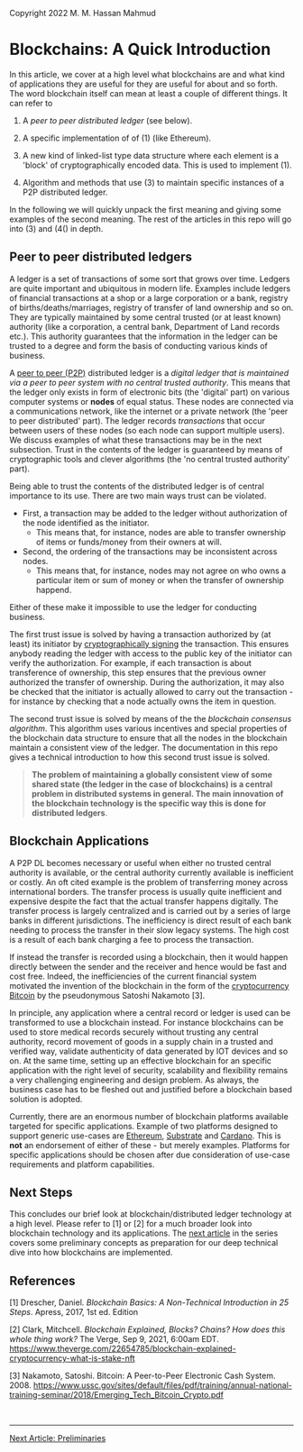 Copyright 2022 M. M. Hassan Mahmud

# Blockchains: A Quick Introduction

In this article, we cover at a high level what blockchains are and what kind of applications they are useful for they are useful for about and so forth. The word blockchain itself can mean at least a couple of different things. It can refer to

1. A *peer to peer distributed ledger* (see below).

2. A specific implementation of of (1) (like Ethereum).

3. A new kind of linked-list type data structure where each element is a 'block' of cryptographically encoded data. This is used to implement (1).

4. Algorithm and methods that use (3) to maintain specific instances of a P2P distributed ledger.



In the following we will quickly unpack the first meaning and giving some examples of the second meaning. The rest of the articles in this repo will go into (3) and (4() in depth. 


## Peer to peer distributed ledgers

A ledger is a set of transactions of some sort that grows over time. Ledgers are quite important and ubiquitous in modern life. Examples include ledgers of financial transactions at a shop or a large corporation or a bank, registry of births/deaths/marriages, registry of transfer of land ownership and so on. They are typically maintained by some central trusted (or at least known) authority (like a corporation, a central bank, Department of Land records etc.). This authority guarantees that the information in the ledger can be trusted to a degree and form the basis of conducting various kinds of business. 

A [peer to peer (P2P)](https://en.wikipedia.org/wiki/Peer-to-peer) distributed ledger is a *digital ledger that is maintained via a peer to peer system with no central trusted authority*. This means that the ledger only exists in form of electronic bits (the 'digital' part) on various computer systems or **nodes** of equal status. These nodes are connected via a communications network, like the internet or a private network (the 'peer to peer distributed' part). The ledger records *transactions* that occur between users of these nodes (so each node can support multiple users). We discuss examples of what these transactions may be in the next subsection. Trust in the contents of the ledger is guaranteed by means of cryptographic tools and clever algorithms (the 'no central trusted authority' part). 

Being able to trust the contents of the distributed ledger is of central importance to its use. There are two main ways trust can be violated. 
- First, a transaction may be added to the ledger without authorization of the node identified as the initiator.
  - This means that, for instance, nodes are able to transfer ownership of items or funds/money from their owners at will.
- Second, the ordering of the transactions may be inconsistent across nodes. 
  - This means that, for instance, nodes may not agree on who owns a particular item or sum of money  or when the transfer of ownership happend.

Either of these make it impossible to use the ledger for conducting business. 

The first trust issue is solved by having a transaction authorized by (at least) its initiator by [cryptographically signing](https://en.wikipedia.org/wiki/Digital_signature) the transaction. This ensures anybody reading the ledger with access to the public key of the initiator can verify the authorization. For example, if each transaction is about transference of ownership, this step ensures that the previous owner authorized the transfer of ownership. During the authorization, it may also be checked that the initiator is actually allowed to carry out the transaction - for instance by checking that a node actually owns the item in question.

The second trust issue is solved by means of the the _blockchain consensus algorithm_. This algorithm uses various incentives and special properties of the blockchain data structure to ensure that all the nodes in the blockchain maintain a consistent view of the ledger. 
The documentation in this repo gives a technical introduction to how this second trust issue is solved.

> **The problem of maintaining a globally consistent view of some shared state (the ledger in the case of blockchains) is a central problem in distributed systems in general. The main innovation of the blockchain technology is the specific way this is done for distributed ledgers**.


## Blockchain Applications

A P2P DL becomes necessary or useful when either no trusted central authority is available, or the central authority currently available is inefficient or costly. An oft cited example is the problem of transferring money across international borders. The transfer process is usually quite inefficient and expensive despite the fact that the actual transfer happens digitally. The transfer process is largely centralized and is carried out by a series of large banks in different jurisdictions. The inefficiency is direct result of each bank needing to process the transfer in their slow legacy systems. The high cost is a result of each bank charging a fee to process the transaction. 

If instead the transfer is recorded using a blockchain, then it would happen directly between the sender and the receiver and hence would be fast and cost free. Indeed, the inefficiencies of the current financial system motivated the invention of the blockchain in the form of the [cryptocurrency Bitcoin](https://en.wikipedia.org/wiki/Bitcoin) by the pseudonymous Satoshi Nakamoto [3].

In principle, any application where a central record or ledger is used can be transformed to use a blockchain instead. For instance blockchains can be used to store medical records securely without trusting any central authority, record movement of goods in a supply chain in a trusted and verified way, validate authenticity of data generated by IOT devices and so on. At the same time, setting up an effective blockchain for an specific application with the right level of security, scalability and flexibility remains a  very challenging engineering and design problem. As always, the business case has to be fleshed out and justified before a blockchain based solution is adopted. 

Currently, there are an enormous number of blockchain platforms available targeted for specific applications. Example of two platforms designed to support generic use-cases are [Ethereum](https://ethereum.org), [Substrate](https://substrate.io/) and [Cardano](https://cardano.org/). This is **not** an endorsement of either of these -  but merely examples. Platforms for specific applications should be chosen after due consideration of use-case requirements and platform capabilities.

## Next Steps

This concludes our brief look at blockchain/distributed ledger technology at a high level. Please refer to [1] or [2] for a much broader look into blockchain technology and its applications. The [next article](./bc_proto_prelim.md) in the series covers some preliminary concepts as preparation for our deep technical dive into how blockchains are implemented. 


## References

[1] Drescher, Daniel. *Blockchain Basics: A Non-Technical Introduction in 25 Steps*. Apress, 2017, 1st ed. Edition

[2] Clark, Mitchcell. *Blockchain Explained, Blocks? Chains? How does this whole thing work?* The Verge, Sep 9, 2021, 6:00am EDT. https://www.theverge.com/22654785/blockchain-explained-cryptocurrency-what-is-stake-nft

[3] Nakamoto, Satoshi. Bitcoin: A Peer-to-Peer Electronic Cash System. 2008. https://www.ussc.gov/sites/default/files/pdf/training/annual-national-training-seminar/2018/Emerging_Tech_Bitcoin_Crypto.pdf

<br>
<hr>

[Next Article: Preliminaries](./bc_proto_prelim.md)
